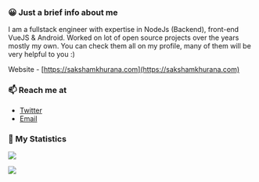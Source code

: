 ### 😀 Just a brief info about me
I am a fullstack engineer with expertise in NodeJs (Backend), front-end VueJS & Android. Worked on lot of open source projects over the years mostly my own. You can check them all on my profile, many of them will be very helpful to you :)

Website - [https://sakshamkhurana.com](https://sakshamkhurana.com)

### 📫 Reach me at
* [Twitter](https://twitter.com/dawnimpulse)
* [Email](mailto:hello@sakshamkhurana.com)

### 🏹 My Statistics
![](https://github-readme-stats.vercel.app/api?username=dawnimpulse&show_icons=true&theme=drakula&count_private=true&custom_title=DawnImpulse)

[![](https://github-readme-stats.vercel.app/api/top-langs/?username=dawnimpulse&layout=compact&count_private=true&langs_count=6&hide=kotlin,java)](https://github.com/anuraghazra/github-readme-stats)

<!--
**DawnImpulse/DawnImpulse** is a ✨ _special_ ✨ repository because its `README.md` (this file) appears on your GitHub profile.

Here are some ideas to get you started:

- 🔭 I’m currently working on ...
- 🌱 I’m currently learning ...
- 👯 I’m looking to collaborate on ...
- 🤔 I’m looking for help with ...
- 💬 Ask me about ...

- 😄 Pronouns: ...
- ⚡ Fun fact: ...
-->
